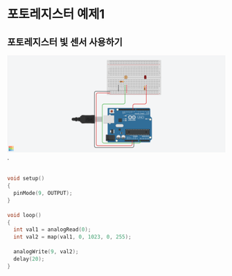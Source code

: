 # 포토레지스터 예제1
## 포토레지스터 빛 센서 사용하기


![Photoresistor](./images/Photoresistor_01.png).

```c

void setup()
{
  pinMode(9, OUTPUT);
}

void loop()
{
  int val1 = analogRead(0);
  int val2 = map(val1, 0, 1023, 0, 255);

  analogWrite(9, val2);
  delay(20);
}

```



